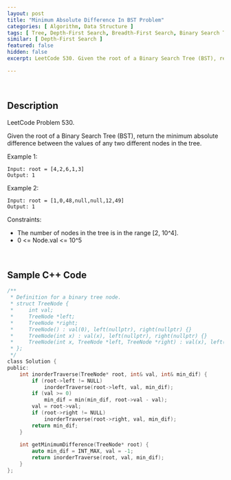 ```yaml
---
layout: post
title: "Minimum Absolute Difference In BST Problem"
categories: [ Algorithm, Data Structure ]
tags: [ Tree, Depth-First Search, Breadth-First Search, Binary Search Tree, Binary Tree ]
similar: [ Depth-First Search ]
featured: false
hidden: false
excerpt: LeetCode 530. Given the root of a Binary Search Tree (BST), return the minimum absolute difference between the values of any two different nodes in the tree.

---
```


<br />

## Description

LeetCode Problem 530.

Given the root of a Binary Search Tree (BST), return the minimum absolute difference between the values of any two different nodes in the tree.

Example 1: 
```
Input: root = [4,2,6,1,3]
Output: 1
```

Example 2: 
```
Input: root = [1,0,48,null,null,12,49]
Output: 1
```

Constraints:
* The number of nodes in the tree is in the range [2, 10^4].
* 0 <= Node.val <= 10^5


<br />

## Sample C++ Code


```c
/**
 * Definition for a binary tree node.
 * struct TreeNode {
 *     int val;
 *     TreeNode *left;
 *     TreeNode *right;
 *     TreeNode() : val(0), left(nullptr), right(nullptr) {}
 *     TreeNode(int x) : val(x), left(nullptr), right(nullptr) {}
 *     TreeNode(int x, TreeNode *left, TreeNode *right) : val(x), left(left), right(right) {}
 * };
 */
class Solution {
public:
    int inorderTraverse(TreeNode* root, int& val, int& min_dif) {
        if (root->left != NULL)
            inorderTraverse(root->left, val, min_dif);
        if (val >= 0) 
            min_dif = min(min_dif, root->val - val);
        val = root->val;
        if (root->right != NULL) 
            inorderTraverse(root->right, val, min_dif);
        return min_dif;
    }
    
    int getMinimumDifference(TreeNode* root) {
        auto min_dif = INT_MAX, val = -1;
        return inorderTraverse(root, val, min_dif);
    }
};
```


